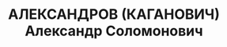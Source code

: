 ---
title: АЛЕКСАНДРОВ (КАГАНОВИЧ) Александр Соломонович
description: '1901 г.р., еврей, член ВКП(б) с 1919, нач. отдела снабжения Полит. Упр.
  РККА, бригадный комиссар (28.11.1935).

  Арестован 04.07.1937. Приговор: ВК ВС СССР 26.10.1937 - ВМН, расстрелян 26.10.1937.

  Реабилитирован 28.01.1956'
---